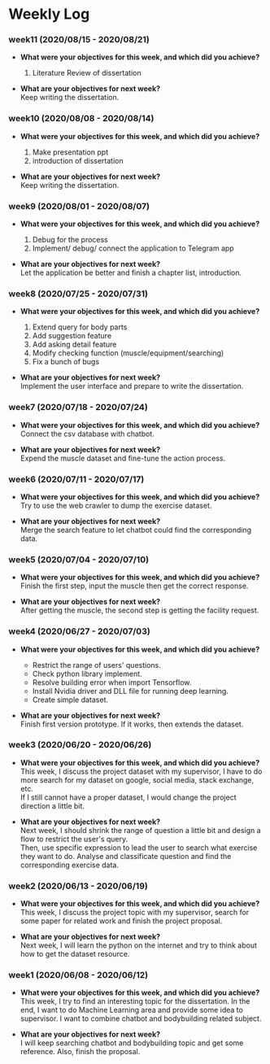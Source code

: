 # Weekly Log  

### week11 (2020/08/15 - 2020/08/21)
* **What were your objectives for this week, and which did you achieve?**  
    1. Literature Review of dissertation
  
* **What are your objectives for next week?**  
    Keep writing the dissertation.

### week10 (2020/08/08 - 2020/08/14)
* **What were your objectives for this week, and which did you achieve?**  
    1. Make presentation ppt
    2. introduction of dissertation
  
* **What are your objectives for next week?**  
    Keep writing the dissertation.

### week9 (2020/08/01 - 2020/08/07)
* **What were your objectives for this week, and which did you achieve?**  
    1. Debug for the process
    2. Implement/ debug/ connect the application to Telegram app
  
* **What are your objectives for next week?**  
    Let the application be better and finish a chapter list, introduction.

### week8 (2020/07/25 - 2020/07/31)
* **What were your objectives for this week, and which did you achieve?**  
    1. Extend query for body parts
    2. Add suggestion feature
    3. Add asking detail feature
    4. Modify checking function (muscle/equipment/searching)
    5. Fix a bunch of bugs
  
* **What are your objectives for next week?**  
    Implement the user interface and prepare to write the dissertation.

### week7 (2020/07/18 - 2020/07/24)
* **What were your objectives for this week, and which did you achieve?**  
    Connect the csv database with chatbot.
  
* **What are your objectives for next week?**  
    Expend the muscle dataset and fine-tune the action process.

### week6 (2020/07/11 - 2020/07/17)
* **What were your objectives for this week, and which did you achieve?**  
    Try to use the web crawler to dump the exercise dataset.
  
* **What are your objectives for next week?**  
    Merge the search feature to let chatbot could find the corresponding data.

### week5 (2020/07/04 - 2020/07/10)
* **What were your objectives for this week, and which did you achieve?**  
    Finish the first step, input the muscle then get the correct response.  
  
* **What are your objectives for next week?**  
    After getting the muscle, the second step is getting the facility request.
  
### week4 (2020/06/27 - 2020/07/03)
* **What were your objectives for this week, and which did you achieve?**  
    - Restrict the range of users' questions.  
    - Check python library implement.  
    - Resolve building error when import Tensorflow.  
    - Install Nvidia driver and DLL file for running deep learning.  
    - Create simple dataset.  
  
* **What are your objectives for next week?**  
    Finish first version prototype. If it works, then extends the dataset.
     
  
### week3 (2020/06/20 - 2020/06/26)
* **What were your objectives for this week, and which did you achieve?**  
    This week, I discuss the project dataset with my supervisor,  I have to do more search for my dataset on google, social media, stack exchange, etc.  
    If I still cannot have a proper dataset, I would change the project direction a little bit.  
  
* **What are your objectives for next week?**  
    Next week, I should shrink the range of question a little bit and design a flow to restrict the user's query.  
    Then, use specific expression to lead the user to search what exercise they want to do. Analyse and classificate question and find the corresponding exercise data.   
  
### week2 (2020/06/13 - 2020/06/19)
* **What were your objectives for this week, and which did you achieve?**  
    This week, I discuss the project topic with my supervisor,  search for some paper for related work and finish the project proposal.  
  
* **What are your objectives for next week?**  
    Next week, I will learn the python on the internet and try to think about how to get the dataset resource.    
  
### week1 (2020/06/08 - 2020/06/12)
* **What were your objectives for this week, and which did you achieve?**  
    This week, I try to find an interesting topic for the dissertation. In the end, I want to do Machine Learning area and provide some idea to supervisor. I want to combine chatbot and bodybuilding related subject.
  
* **What are your objectives for next week?**  
    I will keep searching chatbot and bodybuilding topic and get some reference. Also, finish the proposal.